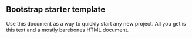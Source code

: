 ## Bootstrap starter template

Use this document as a way to quickly start any new project.
All you get is this text and a mostly barebones HTML document.
